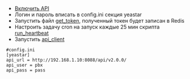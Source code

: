 + [Включить API ](https://help.yeastar.com/en/s-series-developer/api/enable_api_access_on_pbx.html)
+ Логин и пароль вписать в config.ini секция yeastar
+ Запустить файл [get_token](/yeastar/get_token.py), полученный токен будет записан в Redis
+ Настроить задачу cron на запуск каждые 25 мин скрипта [run_heartbeat](/yeastar/run_heartbeat.sh)
+ Запустить [api_client](/yeastar/api_client.py)


```
#config.ini
[yeastar]
api_url = http://192.168.1.10:8088/api/v2.0.0/
api_user = pbx
api_pass = pass
```